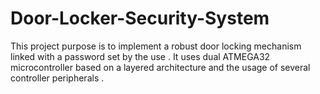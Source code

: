 # Door-Locker-Security-System
This project purpose is to implement a robust door locking mechanism linked with a password set by the use . It uses dual ATMEGA32 microcontroller based on a layered architecture and the usage of several controller peripherals . 
